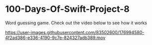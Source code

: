 # 100-Days-Of-Swift-Project-8

Word guessing game. 
Check out the video below to see how it works

https://user-images.githubusercontent.com/83502600/176994580-4f2ad386-e336-4190-9c7e-824327adb389.mov

